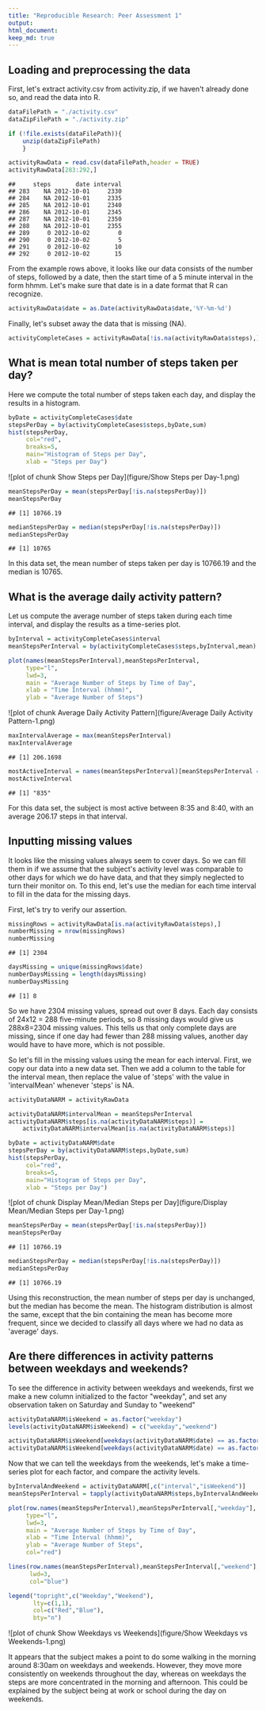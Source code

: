 ```yaml
---
title: "Reproducible Research: Peer Assessment 1"
output: 
html_document:
keep_md: true
---
```



## Loading and preprocessing the data

First, let's extract activity.csv from activity.zip, if we haven't already done
so, and read the data into R.


```r
dataFilePath = "./activity.csv"
dataZipFilePath = "./activity.zip"

if (!file.exists(dataFilePath)){
    unzip(dataZipFilePath)
    }

activityRawData = read.csv(dataFilePath,header = TRUE)
activityRawData[283:292,]
```

```
##     steps       date interval
## 283    NA 2012-10-01     2330
## 284    NA 2012-10-01     2335
## 285    NA 2012-10-01     2340
## 286    NA 2012-10-01     2345
## 287    NA 2012-10-01     2350
## 288    NA 2012-10-01     2355
## 289     0 2012-10-02        0
## 290     0 2012-10-02        5
## 291     0 2012-10-02       10
## 292     0 2012-10-02       15
```

From the example rows above, it looks like our data consists of the number of
steps, followed by a date, then the start time of a 5 minute interval in the
form hhmm.  Let's make sure that date is in a date format that R can recognize.


```r
activityRawData$date = as.Date(activityRawData$date,'%Y-%m-%d')
```

Finally, let's subset away the data that is missing (NA).


```r
activityCompleteCases = activityRawData[!is.na(activityRawData$steps),]
```

## What is mean total number of steps taken per day?

Here we compute the total number of steps taken each day, and display the results
in a histogram.


```r
byDate = activityCompleteCases$date
stepsPerDay = by(activityCompleteCases$steps,byDate,sum)
hist(stepsPerDay,
     col="red",
     breaks=5,
     main="Histogram of Steps per Day",
     xlab = "Steps per Day")
```

![plot of chunk Show Steps per Day](figure/Show Steps per Day-1.png) 

```r
meanStepsPerDay = mean(stepsPerDay[!is.na(stepsPerDay)])
meanStepsPerDay
```

```
## [1] 10766.19
```

```r
medianStepsPerDay = median(stepsPerDay[!is.na(stepsPerDay)])
medianStepsPerDay
```

```
## [1] 10765
```

In this data set, the mean number of steps taken per day is
10766.19 and the median is 10765.

## What is the average daily activity pattern?

Let us compute the average number of steps taken during each time interval, and 
display the results as a time-series plot.


```r
byInterval = activityCompleteCases$interval
meanStepsPerInterval = by(activityCompleteCases$steps,byInterval,mean)

plot(names(meanStepsPerInterval),meanStepsPerInterval,
     type="l",
     lwd=3,
     main = "Average Number of Steps by Time of Day",
     xlab = "Time Interval (hhmm)",
     ylab = "Average Number of Steps")
```

![plot of chunk Average Daily Activity Pattern](figure/Average Daily Activity Pattern-1.png) 

```r
maxIntervalAverage = max(meanStepsPerInterval)
maxIntervalAverage
```

```
## [1] 206.1698
```

```r
mostActiveInterval = names(meanStepsPerInterval)[meanStepsPerInterval == maxIntervalAverage]
mostActiveInterval
```

```
## [1] "835"
```

For this data set, the subject is most active between 8:35 and 8:40, with an average 206.17 steps in that interval.

## Inputting missing values

It looks like the missing values always seem to cover days.  So we can fill them
in if we assume that the subject's activity level was comparable to other days
for which we do have data, and that they simply neglected to turn their monitor
on.  To this end, let's use the median for each time interval to fill in the data
for the missing days.

First, let's try to verify our assertion.


```r
missingRows = activityRawData[is.na(activityRawData$steps),]
numberMissing = nrow(missingRows)
numberMissing
```

```
## [1] 2304
```

```r
daysMissing = unique(missingRows$date)
numberDaysMissing = length(daysMissing)
numberDaysMissing
```

```
## [1] 8
```

So we have 2304 missing values, spread out over 8
days.  Each day consists of 24x12 = 288 five-minute periods, so 8
missing days would give us 288x8=2304 missing values.
This tells us that only complete days are missing, since if one day had fewer than
288 missing values, another day would have to have more, which is not possible.

So let's fill in the missing values using the mean for each interval.  First, 
we copy our data into a new data set.  Then we add a column to the table for the
interval mean, then replace the value of 'steps' with the value in 'intervalMean'
whenever 'steps' is NA.


```r
activityDataNARM = activityRawData

activityDataNARM$intervalMean = meanStepsPerInterval
activityDataNARM$steps[is.na(activityDataNARM$steps)] =
    activityDataNARM$intervalMean[is.na(activityDataNARM$steps)]

byDate = activityDataNARM$date
stepsPerDay = by(activityDataNARM$steps,byDate,sum)
hist(stepsPerDay,
     col="red",
     breaks=5,
     main="Histogram of Steps per Day",
     xlab = "Steps per Day")
```

![plot of chunk Display Mean/Median Steps per Day](figure/Display Mean/Median Steps per Day-1.png) 

```r
meanStepsPerDay = mean(stepsPerDay[!is.na(stepsPerDay)])
meanStepsPerDay
```

```
## [1] 10766.19
```

```r
medianStepsPerDay = median(stepsPerDay[!is.na(stepsPerDay)])
medianStepsPerDay
```

```
## [1] 10766.19
```

Using this reconstruction, the mean number of steps per day is unchanged, but the
median has become the mean.  The histogram distribution is almost the same, except
that the bin containing the mean has become more frequent, since we decided to 
classify all days where we had no data as 'average' days.

## Are there differences in activity patterns between weekdays and weekends?

To see the difference in activity between weekdays and weekends, first we make a
new column initialized to the factor "weekday", and set any observation
taken on Saturday and Sunday to "weekend"


```r
activityDataNARM$isWeekend = as.factor("weekday")
levels(activityDataNARM$isWeekend) = c("weekday","weekend")

activityDataNARM$isWeekend[weekdays(activityDataNARM$date) == as.factor("Saturday")] = as.factor("weekend")
activityDataNARM$isWeekend[weekdays(activityDataNARM$date) == as.factor("Sunday")] = as.factor("weekend")
```

Now that we can tell the weekdays from the weekends, let's make a time-series plot for each factor, and compare the activity levels.


```r
byIntervalAndWeekend = activityDataNARM[,c("interval","isWeekend")]
meanStepsPerInterval = tapply(activityDataNARM$steps,byIntervalAndWeekend,mean)

plot(row.names(meanStepsPerInterval),meanStepsPerInterval[,"weekday"],
     type="l",
     lwd=3,
     main = "Average Number of Steps by Time of Day",
     xlab = "Time Interval (hhmm)",
     ylab = "Average Number of Steps",
     col="red")

lines(row.names(meanStepsPerInterval),meanStepsPerInterval[,"weekend"],
      lwd=3,
      col="blue")

legend("topright",c("Weekday","Weekend"),
       lty=c(1,1),
       col=c("Red","Blue"),
       bty="n")
```

![plot of chunk Show Weekdays vs Weekends](figure/Show Weekdays vs Weekends-1.png) 

It appears that the subject makes a point to do some walking in the morning around 8:30am
on weekdays and weekends.  However, they move more consistently on weekends throughout the
day, whereas on weekdays the steps are more concentrated in the morning and afternoon.
This could be explained by the subject being at work or school during the day on weekends.
